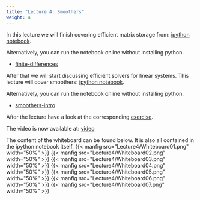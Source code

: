 ```yaml
---
title: "Lecture 4: Smoothers"
weight: 4
---
```


In this lecture we will finish covering efficient matrix storage from: [ipython notebook](https://nbviewer.jupyter.org/urls/teaching.wence.uk/comp4187/code/finite-difference-II.ipynb).

Alternatively, you can run the notebook online without installing python.
- [finite-differences](https://mybinder.org/v2/gh/wenceorg/comp4187/6cf8af2ec5f16979b62f42ae9f0cbe32206cf03f?filepath=code%2Ffinite-difference-II.ipynb)

After that we will start discussing efficient solvers for linear systems. This lecture will cover smoothers: [ipython notebook](https://nbviewer.jupyter.org/urls/teaching.wence.uk/comp4187/code/smoothers.ipynb).

Alternatively, you can run the notebook online without installing python.
- [smoothers-intro](https://mybinder.org/v2/gh/wenceorg/comp4187/6cf8af2ec5f16979b62f42ae9f0cbe32206cf03f?filepath=code%2Fsmoothers.ipynb)

After the lecture have a look at the corresponding [exercise](https://teaching.wence.uk/comp4187/exercises/finite-differences).

The video is now available at: [video](https://durham.cloud.panopto.eu/Panopto/Pages/Viewer.aspx?id=6717899a-763f-4be8-bcc1-ac6200c08514)

The content of the whiteboard can be found below. It is also all contained in the ipython notebook itself.
{{< manfig src="Lecture4/Whiteboard01.png" width="50%" >}}
{{< manfig src="Lecture4/Whiteboard02.png" width="50%" >}}
{{< manfig src="Lecture4/Whiteboard03.png" width="50%" >}}
{{< manfig src="Lecture4/Whiteboard04.png" width="50%" >}}
{{< manfig src="Lecture4/Whiteboard05.png" width="50%" >}}
{{< manfig src="Lecture4/Whiteboard06.png" width="50%" >}}
{{< manfig src="Lecture4/Whiteboard07.png" width="50%" >}}


